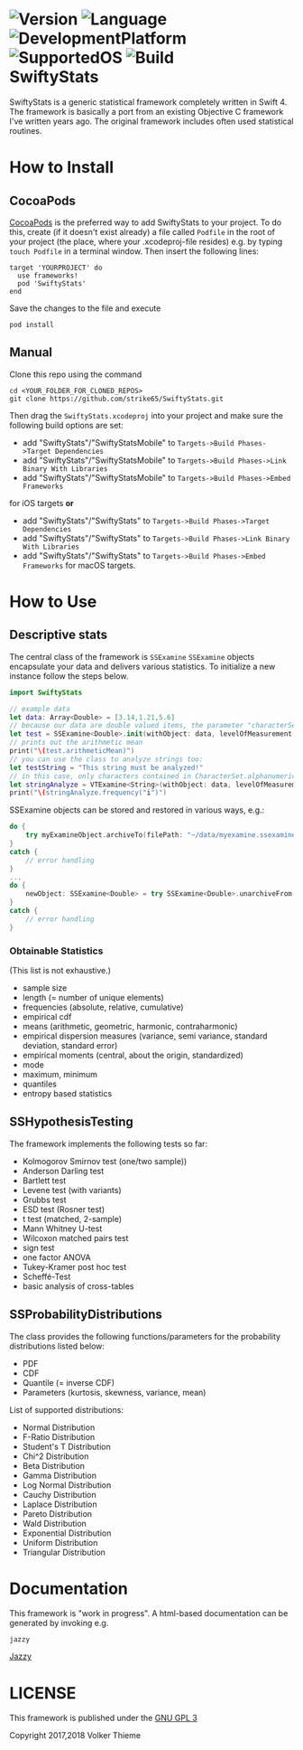 ![Version](https://img.shields.io/badge/version-0.8.4-orange.svg) ![Language](https://img.shields.io/badge/language-Swift_4-yellow.svg) ![DevelopmentPlatform](https://img.shields.io/badge/Development_Platform-macos-red.svg) ![SupportedOS](https://img.shields.io/badge/Supported_OS-macOS/iOS-blue.svg) ![Build](https://img.shields.io/badge/Build-passed-green.svg)   
SwiftyStats
===========
SwiftyStats is a generic statistical framework completely written in Swift 4. The framework is basically a port from an existing Objective C framework I've written years ago. The original framework includes often used statistical routines.

# How to Install
## CocoaPods
[CocoaPods](http://cocoapods.org) is the preferred way to add SwiftyStats to your project.
To do this, create (if it doesn't exist already) a file called `Podfile` in the root of your project (the place, where your .xcodeproj-file resides) e.g. by typing `touch Podfile` in a terminal window.
Then insert the following lines:

```
target 'YOURPROJECT' do
  use frameworks!
  pod 'SwiftyStats'  
end
```
Save the changes to the file and execute

```
pod install
```

## Manual
Clone this repo using the command
```
cd <YOUR_FOLDER_FOR_CLONED_REPOS>
git clone https://github.com/strike65/SwiftyStats.git
```
Then drag the `SwiftyStats.xcodeproj` into your project and make sure the following build options are set:

- add "SwiftyStats"/"SwiftyStatsMobile" to ```Targets->Build Phases->Target Dependencies```
- add "SwiftyStats"/"SwiftyStatsMobile" to ```Targets->Build Phases->Link Binary With Libraries```
- add "SwiftyStats"/"SwiftyStatsMobile" to ```Targets->Build Phases->Embed Frameworks```

for iOS targets **or**

- add "SwiftyStats"/"SwiftyStats" to ```Targets->Build Phases->Target Dependencies```
- add "SwiftyStats"/"SwiftyStats" to ```Targets->Build Phases->Link Binary With Libraries```
- add "SwiftyStats"/"SwiftyStats" to ```Targets->Build Phases->Embed Frameworks```
for macOS targets.

# How to Use

## Descriptive stats

The central class of the framework is `SSExamine`
`SSExamine` objects encapsulate your data and delivers various statistics. To initialize a new instance follow the steps below.


```Swift
import SwiftyStats

// example data
let data: Array<Double> = [3.14,1.21,5.6]
// because our data are double valued items, the parameter "characterSet" is ignored
let test = SSExamine<Double>.init(withObject: data, levelOfMeasurement: .interval, characterSet: nil)
// prints out the arithmetic mean
print("\(test.arithmeticMean)")
// you can use the class to analyze strings too:
let testString = "This string must be analyzed!"
// in this case, only characters contained in CharacterSet.alphanumerics are added
let stringAnalyze = VTExamine<String>(withObject: data, levelOfMeasurement: .nominal, characterSet: CharacterSet.alphanumerics)
print("\(stringAnalyze.frequency("i")")
```
SSExamine objects can be stored and restored in various ways, e.g.:

```Swift
do {
	try myExamineObject.archiveTo(filePath: "~/data/myexamine.ssexamine", overwrite: true)
}
catch {
    // error handling
}
...
do {
	newObject: SSExamine<Double> = try SSExamine<Double>.unarchiveFrom(filePath: "~/data/myexamine.ssexamine")
}
catch {
    // error handling
}
```

### Obtainable Statistics
(This list is not exhaustive.)

- sample size
- length (= number of unique elements)
- frequencies (absolute, relative, cumulative)
- empirical cdf
- means (arithmetic, geometric, harmonic, contraharmonic)
- empirical dispersion measures (variance, semi variance, standard deviation, standard error)
- empirical moments (central, about the origin, standardized)
- mode
- maximum, minimum
- quantiles
- entropy based statistics

## SSHypothesisTesting
The framework implements the following tests so far:

- Kolmogorov Smirnov test (one/two sample))
- Anderson Darling test
- Bartlett test
- Levene test (with variants)
- Grubbs test
- ESD test (Rosner test)
- t test (matched, 2-sample)
- Mann Whitney U-test
- Wilcoxon matched pairs test
- sign test
- one factor ANOVA
- Tukey-Kramer post hoc test
- Scheffé-Test
- basic analysis of cross-tables


## SSProbabilityDistributions
The class provides the following functions/parameters for the probability distributions listed below:

- PDF
- CDF
- Quantile (= inverse CDF)
- Parameters (kurtosis, skewness, variance, mean)

List of supported distributions:

- Normal Distribution
- F-Ratio Distribution
- Student's T Distribution
- Chi^2 Distribution
- Beta Distribution
- Gamma Distribution
- Log Normal Distribution
- Cauchy Distribution
- Laplace Distribution
- Pareto Distribution
- Wald Distribution
- Exponential Distribution
- Uniform Distribution
- Triangular Distribution

# Documentation
This framework is "work in progress". A html-based documentation can be generated by invoking e.g. 

```
jazzy 
````
[Jazzy](https://github.com/realm/jazzy)

# LICENSE
This framework is published under the [GNU GPL 3](http://www.gnu.org/licenses/)

Copyright 2017,2018 Volker Thieme


